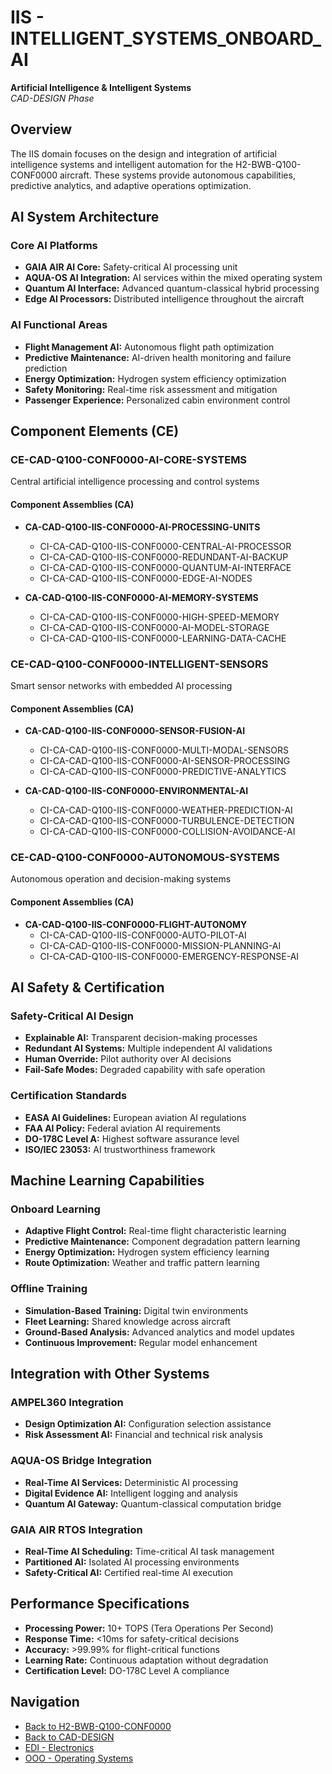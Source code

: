 # IIS - INTELLIGENT_SYSTEMS_ONBOARD_AI

**Artificial Intelligence & Intelligent Systems**  
*CAD-DESIGN Phase*

## Overview

The IIS domain focuses on the design and integration of artificial intelligence systems and intelligent automation for the H2-BWB-Q100-CONF0000 aircraft. These systems provide autonomous capabilities, predictive analytics, and adaptive operations optimization.

## AI System Architecture

### Core AI Platforms
- **GAIA AIR AI Core:** Safety-critical AI processing unit
- **AQUA-OS AI Integration:** AI services within the mixed operating system
- **Quantum AI Interface:** Advanced quantum-classical hybrid processing
- **Edge AI Processors:** Distributed intelligence throughout the aircraft

### AI Functional Areas
- **Flight Management AI:** Autonomous flight path optimization
- **Predictive Maintenance:** AI-driven health monitoring and failure prediction
- **Energy Optimization:** Hydrogen system efficiency optimization
- **Safety Monitoring:** Real-time risk assessment and mitigation
- **Passenger Experience:** Personalized cabin environment control

## Component Elements (CE)

### CE-CAD-Q100-CONF0000-AI-CORE-SYSTEMS
Central artificial intelligence processing and control systems

#### Component Assemblies (CA)
- **CA-CAD-Q100-IIS-CONF0000-AI-PROCESSING-UNITS**
  - CI-CA-CAD-Q100-IIS-CONF0000-CENTRAL-AI-PROCESSOR
  - CI-CA-CAD-Q100-IIS-CONF0000-REDUNDANT-AI-BACKUP
  - CI-CA-CAD-Q100-IIS-CONF0000-QUANTUM-AI-INTERFACE
  - CI-CA-CAD-Q100-IIS-CONF0000-EDGE-AI-NODES

- **CA-CAD-Q100-IIS-CONF0000-AI-MEMORY-SYSTEMS**
  - CI-CA-CAD-Q100-IIS-CONF0000-HIGH-SPEED-MEMORY
  - CI-CA-CAD-Q100-IIS-CONF0000-AI-MODEL-STORAGE
  - CI-CA-CAD-Q100-IIS-CONF0000-LEARNING-DATA-CACHE

### CE-CAD-Q100-CONF0000-INTELLIGENT-SENSORS
Smart sensor networks with embedded AI processing

#### Component Assemblies (CA)
- **CA-CAD-Q100-IIS-CONF0000-SENSOR-FUSION-AI**
  - CI-CA-CAD-Q100-IIS-CONF0000-MULTI-MODAL-SENSORS
  - CI-CA-CAD-Q100-IIS-CONF0000-AI-SENSOR-PROCESSING
  - CI-CA-CAD-Q100-IIS-CONF0000-PREDICTIVE-ANALYTICS

- **CA-CAD-Q100-IIS-CONF0000-ENVIRONMENTAL-AI**
  - CI-CA-CAD-Q100-IIS-CONF0000-WEATHER-PREDICTION-AI
  - CI-CA-CAD-Q100-IIS-CONF0000-TURBULENCE-DETECTION
  - CI-CA-CAD-Q100-IIS-CONF0000-COLLISION-AVOIDANCE-AI

### CE-CAD-Q100-CONF0000-AUTONOMOUS-SYSTEMS
Autonomous operation and decision-making systems

#### Component Assemblies (CA)
- **CA-CAD-Q100-IIS-CONF0000-FLIGHT-AUTONOMY**
  - CI-CA-CAD-Q100-IIS-CONF0000-AUTO-PILOT-AI
  - CI-CA-CAD-Q100-IIS-CONF0000-MISSION-PLANNING-AI
  - CI-CA-CAD-Q100-IIS-CONF0000-EMERGENCY-RESPONSE-AI

## AI Safety & Certification

### Safety-Critical AI Design
- **Explainable AI:** Transparent decision-making processes
- **Redundant AI Systems:** Multiple independent AI validations
- **Human Override:** Pilot authority over AI decisions
- **Fail-Safe Modes:** Degraded capability with safe operation

### Certification Standards
- **EASA AI Guidelines:** European aviation AI regulations
- **FAA AI Policy:** Federal aviation AI requirements
- **DO-178C Level A:** Highest software assurance level
- **ISO/IEC 23053:** AI trustworthiness framework

## Machine Learning Capabilities

### Onboard Learning
- **Adaptive Flight Control:** Real-time flight characteristic learning
- **Predictive Maintenance:** Component degradation pattern learning
- **Energy Optimization:** Hydrogen system efficiency learning
- **Route Optimization:** Weather and traffic pattern learning

### Offline Training
- **Simulation-Based Training:** Digital twin environments
- **Fleet Learning:** Shared knowledge across aircraft
- **Ground-Based Analysis:** Advanced analytics and model updates
- **Continuous Improvement:** Regular model enhancement

## Integration with Other Systems

### AMPEL360 Integration
- **Design Optimization AI:** Configuration selection assistance
- **Risk Assessment AI:** Financial and technical risk analysis

### AQUA-OS Bridge Integration
- **Real-Time AI Services:** Deterministic AI processing
- **Digital Evidence AI:** Intelligent logging and analysis
- **Quantum AI Gateway:** Quantum-classical computation bridge

### GAIA AIR RTOS Integration
- **Real-Time AI Scheduling:** Time-critical AI task management
- **Partitioned AI:** Isolated AI processing environments
- **Safety-Critical AI:** Certified real-time AI execution

## Performance Specifications

- **Processing Power:** 10+ TOPS (Tera Operations Per Second)
- **Response Time:** <10ms for safety-critical decisions
- **Accuracy:** >99.99% for flight-critical functions
- **Learning Rate:** Continuous adaptation without degradation
- **Certification Level:** DO-178C Level A compliance

## Navigation

- [Back to H2-BWB-Q100-CONF0000](../README.md)
- [Back to CAD-DESIGN](../../README.md)
- [EDI - Electronics](../EDI-ELECTRONICS_DIGITAL_INSTRUMENTS/)
- [OOO - Operating Systems](../OOO-OPERATING_SYSTEMS_NAVIGATION_HPC/)